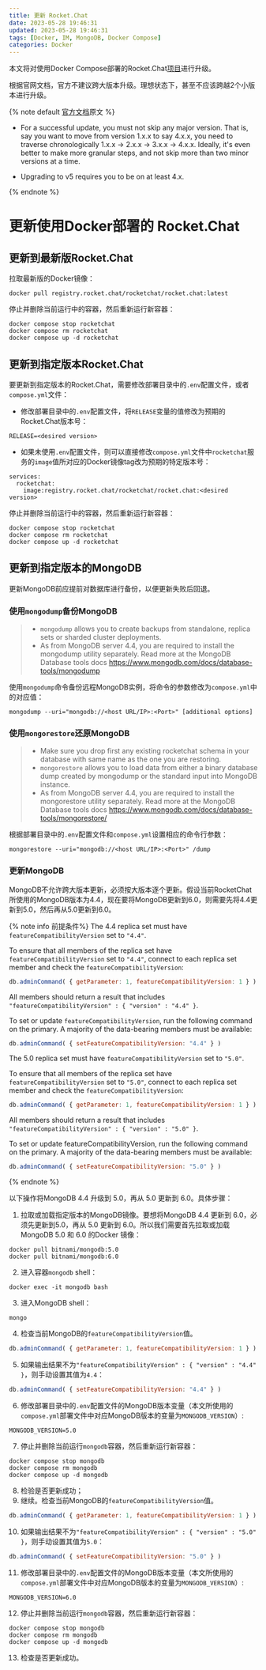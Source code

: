 ```yaml
---
title: 更新 Rocket.Chat
date: 2023-05-28 19:46:31
updated: 2023-05-28 19:46:31
tags: [Docker, IM, MongoDB, Docker Compose]
categories: Docker
---
```


本文将对使用Docker Compose部署的Rocket.Chat[项目](https://github.com/filefi/RocketChatDeployment)进行升级。

根据官网文档，官方不建议跨大版本升级。理想状态下，甚至不应该跨越2个小版本进行升级。

{% note default [官方文档](https://docs.rocket.chat/deploy/updating-rocket.chat)原文 %}
- For a successful update, you must not skip any major version. That is, say you want to move from version 1.x.x to say 4.x.x, you need to traverse chronologically 1.x.x -> 2.x.x -> 3.x.x -> 4.x.x. Ideally, it's even better to make more granular steps, and not skip more than two minor versions at a time.

- Upgrading to v5 requires you to be on at least 4.x.

{% endnote %}

<!-- more -->

# 更新使用Docker部署的 Rocket.Chat

## 更新到最新版Rocket.Chat
拉取最新版的Docker镜像：

```
docker pull registry.rocket.chat/rocketchat/rocket.chat:latest
```

停止并删除当前运行中的容器，然后重新运行新容器：

```
docker compose stop rocketchat
docker compose rm rocketchat
docker compose up -d rocketchat
```

## 更新到指定版本Rocket.Chat
要更新到指定版本的Rocket.Chat，需要修改部署目录中的`.env`配置文件，或者`compose.yml`文件：

- 修改部署目录中的`.env`配置文件，将`RELEASE`变量的值修改为预期的Rocket.Chat版本号：

```
RELEASE=<desired version>
```

- 如果未使用`.env`配置文件，则可以直接修改`compose.yml`文件中`rocketchat`服务的`image`值所对应的Docker镜像tag改为预期的特定版本号：

```
services:
  rocketchat:
    image:registry.rocket.chat/rocketchat/rocket.chat:<desired version>
```

停止并删除当前运行中的容器，然后重新运行新容器：
```
docker compose stop rocketchat
docker compose rm rocketchat
docker compose up -d rocketchat
```

## 更新到指定版本的MongoDB

更新MongoDB前应提前对数据库进行备份，以便更新失败后回退。

### 使用`mongodump`备份MongoDB

> - `mongodump` allows you to create backups from standalone, replica sets or sharded cluster deployments.
> - As from MongoDB server 4.4, you are required to install the mongodump utility separately. Read more at the MongoDB Database tools docs https://www.mongodb.com/docs/database-tools/mongodump


使用`mongodump`命令备份远程MongoDB实例，将命令的参数修改为`compose.yml`中的对应值：

```mongodump --uri="mongodb://<host URL/IP>:<Port>" [additional options]```

### 使用`mongorestore`还原MongoDB

> - Make sure you drop first any existing rocketchat schema in your database with same name as the one you are restoring.
> - `mongorestore` allows you to load data from either a binary database dump created by mongodump or the standard input into MongoDB instance.
> - As from MongoDB server 4.4, you are required to install the mongorestore utility separately. Read more at the MongoDB Database tools docs https://www.mongodb.com/docs/database-tools/mongorestore/


根据部署目录中的`.env`配置文件和`compose.yml`设置相应的命令行参数：

```
mongorestore --uri="mongodb://<host URL/IP>:<Port>" /dump
```

### 更新MongoDB

MongoDB不允许跨大版本更新，必须按大版本逐个更新。假设当前RocketChat所使用的MongoDB版本为4.4，现在要将MongoDB更新到6.0，则需要先将4.4更新到5.0，然后再从5.0更新到6.0。

{% note info 前提条件%}
The 4.4 replica set must have `featureCompatibilityVersion` set to `"4.4"`. 

To ensure that all members of the replica set have `featureCompatibilityVersion` set to `"4.4"`, connect to each replica set member and check the `featureCompatibilityVersion`:

```js
db.adminCommand( { getParameter: 1, featureCompatibilityVersion: 1 } )
```
All members should return a result that includes `"featureCompatibilityVersion" : { "version" : "4.4" }`.

To set or update `featureCompatibilityVersion`, run the following command on the primary. A majority of the data-bearing members must be available:

```js
db.adminCommand( { setFeatureCompatibilityVersion: "4.4" } )
```

The 5.0 replica set must have `featureCompatibilityVersion` set to `"5.0"`.

To ensure that all members of the replica set have `featureCompatibilityVersion` set to `"5.0"`, connect to each replica set member and check the `featureCompatibilityVersion`:

```js
db.adminCommand( { getParameter: 1, featureCompatibilityVersion: 1 } )
```

All members should return a result that includes `"featureCompatibilityVersion" : { "version" : "5.0" }`.

To set or update featureCompatibilityVersion, run the following command on the primary. A majority of the data-bearing members must be available:

```js
db.adminCommand( { setFeatureCompatibilityVersion: "5.0" } )
```

{% endnote %}



以下操作将MongoDB 4.4 升级到 5.0，再从 5.0 更新到 6.0。具体步骤：

1. 拉取或加载指定版本的MongoDB镜像。要想将MongoDB 4.4 更新到 6.0，必须先更新到5.0，再从 5.0 更新到 6.0。所以我们需要首先拉取或加载 MongoDB 5.0 和 6.0 的Docker 镜像：

```
docker pull bitnami/mongodb:5.0
docker pull bitnami/mongodb:6.0
```


2. 进入容器`mongodb` shell：

```
docker exec -it mongodb bash
```

3. 进入MongoDB shell：
```
mongo
```

4. 检查当前MongoDB的`featureCompatibilityVersion`值。

```js
db.adminCommand( { getParameter: 1, featureCompatibilityVersion: 1 } )
```

5. 如果输出结果不为`"featureCompatibilityVersion" : { "version" : "4.4" }`，则手动设置其值为`4.4`：

```js
db.adminCommand( { setFeatureCompatibilityVersion: "4.4" } )
```

6. 修改部署目录中的`.env`配置文件的MongoDB版本变量（本文所使用的`compose.yml`部署文件中对应MongoDB版本的变量为`MONGODB_VERSION`）:

```
MONGODB_VERSION=5.0
```

7. 停止并删除当前运行`mongodb`容器，然后重新运行新容器：

```
docker compose stop mongodb
docker compose rm mongodb
docker compose up -d mongodb
```

8. 检验是否更新成功；
9. 继续。检查当前MongoDB的`featureCompatibilityVersion`值。

```js
db.adminCommand( { getParameter: 1, featureCompatibilityVersion: 1 } )
```

10. 如果输出结果不为`"featureCompatibilityVersion" : { "version" : "5.0" }`，则手动设置其值为`5.0`：

```js
db.adminCommand( { setFeatureCompatibilityVersion: "5.0" } )
```

11. 修改部署目录中的`.env`配置文件的MongoDB版本变量（本文所使用的`compose.yml`部署文件中对应MongoDB版本的变量为`MONGODB_VERSION`）:

```
MONGODB_VERSION=6.0
```

12. 停止并删除当前运行`mongodb`容器，然后重新运行新容器：

```
docker compose stop mongodb
docker compose rm mongodb
docker compose up -d mongodb
```

13. 检查是否更新成功。

